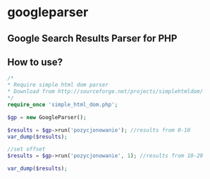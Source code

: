 googleparser
=====================

Google Search Results Parser for PHP
----------

How to use?
---------

```PHP
/*
* Require simple html dom parser
* Download from http://sourceforge.net/projects/simplehtmldom/
*/
require_once 'simple_html_dom.php';

$gp = new GoogleParser();

$results = $gp->run('pozycjonowanie'); //results from 0-10
var_dump($results);

//set offset
$results = $gp->run('pozycjonowanie', 1); //results from 10-20

var_dump($results);
```
